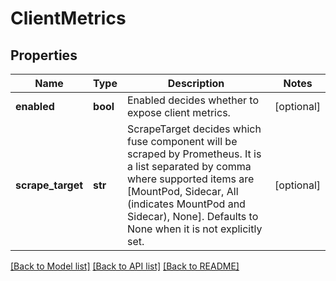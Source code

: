 # ClientMetrics

## Properties
Name | Type | Description | Notes
------------ | ------------- | ------------- | -------------
**enabled** | **bool** | Enabled decides whether to expose client metrics. | [optional] 
**scrape_target** | **str** | ScrapeTarget decides which fuse component will be scraped by Prometheus. It is a list separated by comma where supported items are [MountPod, Sidecar, All (indicates MountPod and Sidecar), None]. Defaults to None when it is not explicitly set. | [optional] 

[[Back to Model list]](../README.md#documentation-for-models) [[Back to API list]](../README.md#documentation-for-api-endpoints) [[Back to README]](../README.md)


